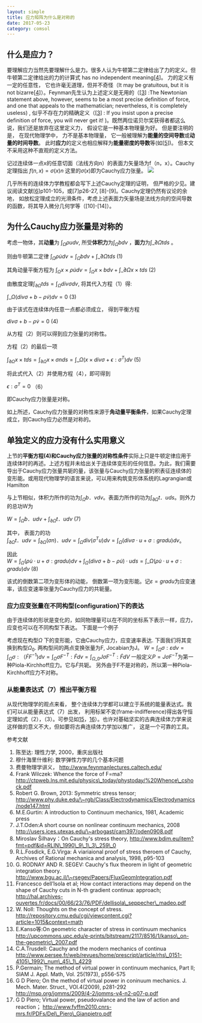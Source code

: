 ```yaml
---
layout: simple
title: 应力矩阵为什么是对称的
date: 2017-05-23
category: comsol
---
```

<script type="text/x-mathjax-config">MathJax.Hub.Config({tex2jax: {inlineMath:[['$','$']]}});</script>
<script type="text/javascript" src="http://cdn.mathjax.org/mathjax/latest/MathJax.js?config=TeX-AMS-MML_HTMLorMML"></script>

## 什么是应力？
要理解应力当然先要理解什么是力。很多人认为牛顿第二定律给出了力的定义。但牛顿第二定律给出的力的计算式 has no independent meaning[[4]()]。 力的定义有一定的任意性， 它也许毫无道理，但并不奇怪（It may be gratuitous, but it is not bizarre[[4]()]）。Feynman先生认为上述定义是无用的（[[3]()] :The Newtonian statement above, however, seems to be a most precise definition of force, and one that appeals to the mathematician; nevertheless, it is completely useless) , 似乎不存在力的精确定义（[[3]()] : If you insist upon a precise definition of force, you will never get it! )。既然两位诺贝尔奖获得者都这么说，我们还是放弃在这里定义力， 假设它是一种基本物理量为好。 但是要注明的是， 在现代物理学中， 力不是基本物理量， 它一般被理解为**能量的空间导数**或**动量的时间导数**。 此时**应力**的定义也相应解释为**能量密度的导数**等(如[[5]()])。 但本文不采用这种不直观的定义方法。

记过连续体一点x的任意切面（法线方向n）的表面力矢量场为f（n，x）。Cauchy定理指出 $f (n,x) = \sigma(x)n$ 这里的$\sigma(x)$即为Cauchy应力张量。
![][image-1]

几乎所有的连续体力学教程都会写下上述Cauchy定理的证明， 但严格的少见。建议阅读文献[[6][6]]p101-105，或[7]p26-27, [8]-[9]。Cauchy定理仍然有议论的余地， 如放松定理成立的光滑条件，考虑上述表面力矢量场是法线方向的空间导数的函数，将其导入微分几何学等（[10]-[14]）。

## 为什么Cauchy应力张量是对称的
考虑一物体，其**动量**为 $\int_\Omega \rho udv$, 所受**体积力**为$\int_\Omega b dv$ ，**面力**为$\int\_{\partial\Omega} t ds$ 。

则由牛顿第二定律
$\int_\Omega \rho \dot{u}dv=\int_\Omega b dv+\int\_{\partial\Omega} t ds$                  (1)

其角动量平衡方程为
$\int_\Omega x\times\rho \dot{u}dv=\int_\Omega x\times b dv+\int\_{\partial\Omega} x\times t ds$                     (2)

由散度定理$\int_{\partial\Omega} t ds=\int_\Omega div\sigma dv$, 将其代入方程（1）得:

$\int\_\Omega (div\sigma+b-\rho \dot{v})dv=0$                  (3)

由于该式在连续体内任意一点都必须成立， 得到平衡方程

$div\sigma+b-\rho \dot{v}=0$                  (4)

从方程（2）则可以得到应力张量的对称性。 

方程（2）的最后一项

$\int_{\partial\Omega} x\times t ds=\int_{\partial\Omega} x\times\sigma n ds=\int\_\Omega(x \times div\sigma+\epsilon:\sigma^T)dv$     (5)

将此式代入（2）并使用方程（4），即可得到

$\epsilon:\sigma^T=0$             （6）

即Cauchy应力张量是对称。

如上所述，Cauchy应力张量的对称性来源于**角动量平衡条件**，如果Cauchy定理成立，则Cauchy应力必然是对称的。

## 单独定义的应力没有什么实用意义
上节的**平衡方程(4)**和**Cauchy应力张量的对称性条件**实际上只是牛顿定律应用于连续体时的再述。上述方程并未给出关于连续体变形的任何信息。为此，我们需要导出于Cauchy应力张量共轭的量，该张量与Cauchy应力张量的积表征连续体的变形能。或用现代物理学的语言来说，可以用来构筑变形体系统的Lagrangian或Hamilton

与上节相似，体积力所作的功为$\int_\Omega b．vdv$。表面力所作的功为$\int_{\partial\Omega} t．uds$。则外力的总功W为

$W=\int_\Omega b．udv+\int_{\partial\Omega} t．udv$       (7)

 其中， 表面力的功  
$\int_{\partial\Omega} t．udv=\int_{\partial\Omega} (\sigma n)．udv=\int_\Omega div(\sigma^Tu)dv=\int_\Omega (div\sigma\cdot u+\sigma:gradu)dv$。

因此  
$W=\int_\Omega (\rho\dot{u}\cdot{u}+\sigma:gradu)dv+\int_{\Omega}(div\sigma+b-\rho \dot{u})\cdot uds=\int\_\Omega (\rho\dot{u}\cdot{u}+\sigma:gradu)dv$    (8)

该式的倒数第二项为变形体的动能， 倒数第一项为变形能。记$\varepsilon=gradu$为应变速率，该应变速率张量为Cauchy应力的共轭量。

### 应力应变张量在不同构型(configuration)下的表达
由于连续体的形状是变化的，如同物理量可以在不同的坐标系下表示一样，应力，应变也可以在不同构型下表达。 下面是一个例子

考虑现在构型$\Omega$ 下的变形能，它由Cauchy应力，应变速率表达. 下面我们将其变换到构型$\Omega_0$. 两构型间的两点变换张量为F, Jocabian为J。
$W=\int_\Omega\sigma:\varepsilon dv=\int_\Omega\sigma:（\dot F F^{-1})dv=\int_\Omega\sigma F^{-T}:\dot Fdv=\int_{\Omega\_0}J\sigma F^{-T}:\dot FdV$
   一般定义$P=J\sigma F^{-T}$为第一种Piola-Kirchhoff应力。它与$\dot F$共轭。 另外由于F不是对称的，所以第一种Piola-Kirchhoff应力不对称。

### 从能量表达式（7）推出平衡方程
从现代物理学的观点来看， 整个连续体力学都可以建立于系统的能量表达式。我们可以从能量表达式（7）出发， 利用标架不变(frame-indifference)得出各守恒定理如式（2），（3）。可参见如[15]()，[16]()）。也许对基础坚实的古典连续体力学来说这样做的意义不大，但如要将古典连续体力学加以推广， 这是一个可靠的工具。


参考文献
1. 陈至达: 理性力学, 2000，重庆出版社
2.  穆什海里什维利: 数学弹性力学的几个基本问题
3.  费曼物理学讲义， http://www.feynmanlectures.caltech.edu/
4.  Frank Wilczek: Whence the force of F=ma? http://ctpweb.lns.mit.edu/physics\_today/phystoday/%20Whence\_cshock.pdf
5. Robert G. Brown, 2013: Symmetric stress tensor; http://www.phy.duke.edu/\~rgb/Class/Electrodynamics/Electrodynamics/node147.html
6. M.E.Gurtin: A introduction to Continuum mechanics, 1981, Academic press
7. J.T.Oden:A short course on nonlinear continuum mechanics, 2008 http://users.ices.utexas.edu/\~arbogast/cam397/oden0908.pdf
8.  Miroslav Šilhavy：On Cauchy's stress theory, http://www.bdim.eu/item?fmt=pdf&id=RLIN\_1990\_9\_1\_3\_259\_0
9. R.L.Fosdick, E.G.Virga: A viariaional proof of stress theroem of Cauchy, Archives of Rational mechanica and analysis, 1998, p95-103
10. G. RODNAY AND R. SEGEV: Cauchy's flux theorem in light of geometric integration theory. http://www.bgu.ac.il/\~rsegev/Papers/FluxGeomIntegration.pdf
11. Francesco dell’Isola et al; How contact interactions may depend on the shape of Cauchy cuts in N-th gradient continua: approach; http://hal.archives-ouvertes.fr/docs/00/66/23/76/PDF/dellisola\_seppecher\_madeo.pdf
12. W. Noll: Thoughts on the concept of stress. http://repository.cmu.edu/cgi/viewcontent.cgi?article=1015&context=math
13. E.Kanso等:On geometric character of stress in continuum mechanics http://upcommons.upc.edu/e-prints/bitstream/2117/8516/1/kanso\_on-the-geometric\_2007.pdf
14. C.A.Trusdell: Cauchy and the modern mechanics of continua
http://www.persee.fr/web/revues/home/prescript/article/rhs\_0151-4105\_1992\_num\_45\_1\_4229
15. P.Germain; The method of virtual power in continuum mechanics, Part II; SIAM J. Appl. Math, Vol. 25(1973), p556-575
16.  G D Piero; On the method of virtual power in coninuum mechanics. J. Mech. Mater. Struct., VOl.4(2009), p281-292 http://msp.org/jomms/2009/4-2/jomms-v4-n2-p07-p.pdf
17.   G D Piero; Virtual power, pseudovalance and the law of action and reaction； http://www.fyffm2010.cnrs-mrs.fr/PDFs/Del\_Piero\_Gianpietro.pdf

[6]:	# "aa.png"


[image-1]:	http://4.bp.blogspot.com/-Sz727Fr_tkM/Us93UCFqk5I/AAAAAAAAAGk/bA9o3jddhJM/s1600/aa.png